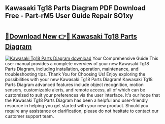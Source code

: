## Kawasaki Tg18 Parts Diagram PDF Download Free - Part-rM5 User Guide Repair SO1xy

# <h2><a href="http://dfo49p.blite.top/?on=Kawasaki+Tg18+Parts+Diagram">🔗Download New 👉🔴 Kawasaki Tg18 Parts Diagram</a></h2>

[![Kawasaki Tg18 Parts Diagram download](https://i.imgur.com/lujVjoI.png)](http://dfo49p.blite.top/?on=Kawasaki+Tg18+Parts+Diagram)
Your Comprehensive Guide This user manual provides a complete overview of your new Kawasaki Tg18 Parts Diagram, including installation, operation, maintenance, and troubleshooting tips. Thank You for Choosing Us! Enjoy exploring the possibilities with your new Kawasaki Tg18 Parts Diagram! Kawasaki Tg18 Parts Diagram advanced features include object recognition, motion sensors, customizable alerts, and remote access, all of which can be customized to suit your preferences via the user interface. It's our hope that the Kawasaki Tg18 Parts Diagram has been a helpful and user-friendly resource in helping you get started with your new product. Should you require any assistance or clarification, please do not hesitate to contact our customer support team.
